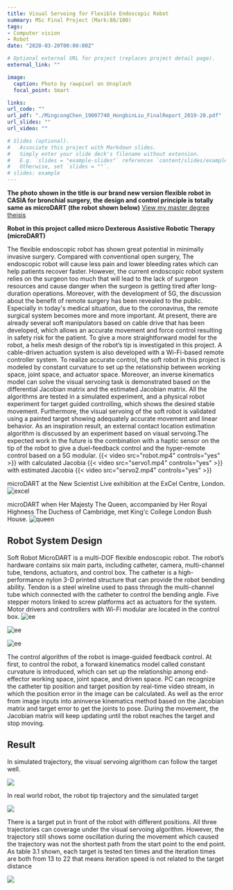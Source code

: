 ```yaml
---
title: Visual Servoing for Flexible Endoscopic Robot
summary: MSc Final Project (Mark:88/100)
tags:
- Computer vision
- Robot
date: "2020-03-20T00:00:00Z"

# Optional external URL for project (replaces project detail page).
external_link: ""

image:
  caption: Photo by rawpixel on Unsplash
  focal_point: Smart

links:
url_code: ""
url_pdf: "./MingcongChen_19007740_HongbinLiu_FinalReport_2019-20.pdf"
url_slides: ""
url_video: ""

# Slides (optional).
#   Associate this project with Markdown slides.
#   Simply enter your slide deck's filename without extension.
#   E.g. `slides = "example-slides"` references `content/slides/example-slides.md`.
#   Otherwise, set `slides = ""`.
# slides: example
---
```

**The photo shown in the title is our brand new version flexible robot in CASIA for bronchial surgery, the design and control principle is totally same as microDART (the robot shown below)**
[View my master degree theisis <i class="fas fa-file-pdf"></i>](./MingcongChen_19007740_HongbinLiu_FinalReport_2019-20.pdf)

**Robot in this project called micro Dexterous Assistive Robotic Therapy (microDART)**

The flexible endoscopic robot has shown great potential in minimally invasive surgery. Compared with conventional open surgery, The endoscopic robot will cause less pain and lower bleeding rates which can help patients recover faster. However, the current endoscopic robot system relies on the surgeon too much that will lead to the lack of surgeon resources and cause danger when the surgeon is getting tired after long-duration operations. Moreover, with the development of 5G, the discussion about the benefit of remote surgery has been revealed to the public. Especially in today's medical situation, due to the coronavirus, the remote surgical system becomes more and more important. At present, there are already several soft manipulators based on cable drive that has been developed, which allows an accurate movement and force control resulting in safety risk for the patient. To give a more straightforward model for the robot, a helix mesh design of the robot’s tip is investigated in this project. A cable-driven actuation system is also developed with a Wi-Fi-based remote controller system. To realize accurate control, the soft robot in this project is modeled by constant curvature to set up the relationship between working space, joint space, and actuator space. Moreover, an inverse kinematics model can solve the visual servoing task is demonstrated based on the differential Jacobian matrix and the estimated Jacobian matrix. All the algorithms are tested in a simulated experiment, and a physical robot experiment for target guided controlling, which shows the desired stable movement. Furthermore, the visual servoing of the soft robot is validated using a painted target showing adequately accurate movement and linear behavior. As an inspiration result, an external contact location estimation algorithm is discussed by an experiment based on visual servoing.The expected work in the future is the combination with a haptic sensor on the tip of the robot to give a duel-feedback control and the hyper-remote control based on a 5G modular.
{{< video src="robot.mp4" controls="yes" >}}
with calculated Jacobia
{{< video src="servo1.mp4" controls="yes" >}}
with estimated Jacobia
{{< video src="servo2.mp4" controls="yes" >}}


microDART at the New Scientist Live exhibition at the ExCel Centre, London.
![excel](./excel.jpg)

microDART when Her Majesty The Queen, accompanied by Her Royal Highness The Duchess of Cambridge, met King'c College London Bush House.
![queen](./queen.jpg)

## Robot System Design
Soft Robot
MicroDART is a multi-DOF flexible endoscopic robot. The robot’s hardware contains six main parts, including catheter, camera, multi-channel tube, tendons, actuators, and control box. The catheter is a high-performance nylon 3-D printed structure that can provide the robot bending ability. Tendon is a steel wireline used to pass through the multi-channel tube which connected with the catheter to control the bending angle. Five stepper motors linked to screw platforms act as actuators for the system. Motor drivers and controllers with Wi-Fi modular are located in the control box.
![ee](./robot.png)

![ee](./force.png)

![ee](./1.png)

The control algorithm of the robot is image-guided feedback control. At first, to control the robot, a forward kinematics model called constant curvature is introduced, which can set up the relationship among end-effector working space, joint space, and driven space. PC can recognize the catheter tip position and target position by real-time video stream, in which the position error in the image can be calculated. As well as the error from image inputs into aninverse kinematics method based on the Jacobian matrix and target error to get the joints to pose. During the movement, the Jacobian matrix will keep updating until the robot reaches the target and stop moving.
## Result
In simulated trajectory, the visual servoing algrithom can follow the target well.

![](./jm.png)

In real world robot, the robot tip trajectory and the simulated target

![](./ejm.png)

There is a target put in front of the robot with different positions. All three trajectories can coverage under the visual servoing algorithm. However, the trajectory still shows some oscillation during the movement which caused the trajectory was not the shortest path from the start point to the end point. As table 3.1 shown, each target is tested ten times and the iteration times are both from 13 to 22 that means iteration speed is not related to the target distance

![](./vs.png)